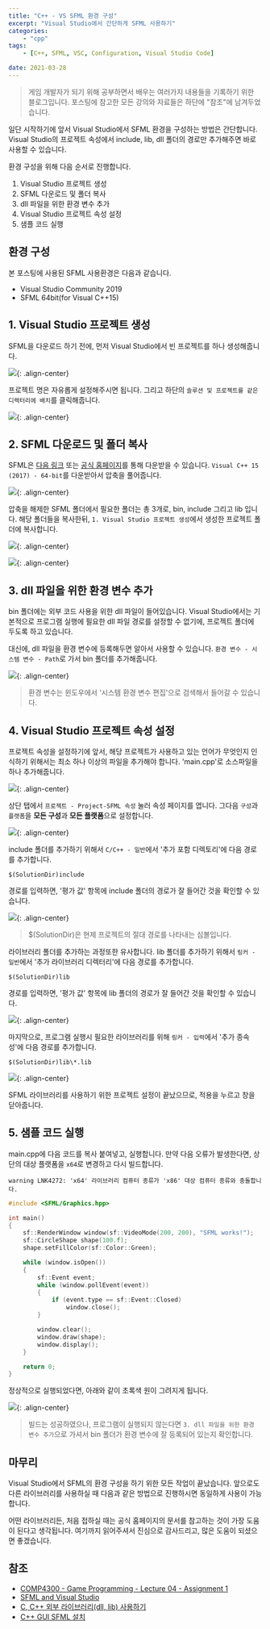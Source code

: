 ```yaml
---
title: "C++ - VS SFML 환경 구성"
excerpt: "Visual Studio에서 간단하게 SFML 사용하기"
categories:
    - "cpp"
tags:
    - [C++, SFML, VSC, Configuration, Visual Studio Code]

date: 2021-03-28
---
```


> 게임 개발자가 되기 위해 공부하면서 배우는 여러가지 내용들을 기록하기 위한 블로그입니다. 포스팅에 참고한 모든 강의와 자료들은 하단에 "참조"에 남겨두었습니다.

일단 시작하기에 앞서 Visual Studio에서 SFML 환경을 구성하는 방법은 간단합니다. Visual Studio의 프로젝트 속성에서 include, lib, dll 폴더의 경로만 추가해주면 바로사용할 수 있습니다.

환경 구성을 위해 다음 순서로 진행합니다.

1. Visual Studio 프로젝트 생성
2. SFML 다운로드 및 폴더 복사
3. dll 파일을 위한 환경 변수 추가
4. Visual Studio 프로젝트 속성 설정
5. 샘플 코드 실행

## 환경 구성

본 포스팅에 사용된 SFML 사용환경은 다음과 같습니다.

- Visual Studio Community 2019 
- SFML 64bit(for Visual C++15)

## 1. Visual Studio 프로젝트 생성

SFML을 다운로드 하기 전에, 먼저 Visual Studio에서 빈 프로젝트를 하나 생성해줍니다. 

![](/assets/2022-03-28-cpp-SFML%20Install/01%20create%20new%20empty%20project.png){: .align-center}

프로젝트 명은 자유롭게 설정해주시면 됩니다. 그리고 하단의 ```솔루션 및 프로젝트를 같은 디렉터리에 배치```를 클릭해줍니다.

![](/assets/2022-03-28-cpp-SFML%20Install/02%20set%20project%20name.png){: .align-center}


## 2. SFML 다운로드 및 폴더 복사

SFML은 [다음 링크](https://www.sfml-dev.org/download.php) 또는 [공식 홈페이지](https://www.sfml-dev.org/index.php)를 통해 다운받을 수 있습니다. ```Visual C++ 15 (2017) - 64-bit```를 다운받아서 압축을 풀어줍니다.

![](/assets/2022-03-28-cpp-SFML%20Install/03%20download%20sfml.png){: .align-center}

압축을 해제한 SFML 폴더에서 필요한 폴더는 총 3개로, bin, include 그리고 lib 입니다. 해당 폴더들을 복사한뒤, ```1. Visual Studio 프로젝트 생성```에서 생성한 프로젝트 폴더에 복사합니다.

![](/assets/2022-03-28-cpp-SFML%20Install/04%20sfml%20directory%20overview.png){: .align-center}

![](/assets/2022-03-28-cpp-SFML%20Install/05%20copy%20sfml%20library%20into%20project%20directory.png){: .align-center}


## 3. dll 파일을 위한 환경 변수 추가

bin 폴더에는 외부 코드 사용을 위한 dll 파일이 들어있습니다. Visual Studio에서는 기본적으로 프로그램 실행에 필요한 dll 파일 경로를 설정할 수 없기에, 프로젝트 폴더에 두도록 하고 있습니다.

대신에, dll 파일을 환경 변수에 등록해두면 알아서 사용할 수 있습니다. ```환경 변수 - 시스템 변수 - Path```로 가서 bin 폴더를 추가해줍니다.

![](/assets/2022-03-28-cpp-SFML%20Install/06%20set%20enviroment%20variables.png){: .align-center}

> 환경 변수는 윈도우에서 '시스템 환경 변수 편집'으로 검색해서 들어갈 수 있습니다.

## 4. Visual Studio 프로젝트 속성 설정

프로젝트 속성을 설정하기에 앞서, 해당 프로젝트가 사용하고 있는 언어가 무엇인지 인식하기 위해서는 최소 하나 이상의 파일을 추가해야 합니다. 'main.cpp'로 소스파일을 하나 추가해줍니다.

![](/assets/2022-03-28-cpp-SFML%20Install/07%20create%20new%20cpp%20file.png){: .align-center}

상단 탭에서 ```프로젝트 - Project-SFML 속성``` 눌러 속성 페이지를 엽니다. 그다음 ```구성```과 ```플랫폼```을 **모든 구성**과 **모든 플랫폼**으로 설정합니다.

![](/assets/2022-03-28-cpp-SFML%20Install/08%20set%20configuration%20and%20target%20platform.png){: .align-center}

include 폴더를 추가하기 위해서 ```C/C++ - 일반```에서 '추가 포함 디렉토리'에 다음 경로를 추가합니다.

```console
$(SolutionDir)include
```

경로를 입력하면, '평가 값' 항목에 include 폴더의 경로가 잘 들어간 것을 확인할 수 있습니다.

![](/assets/2022-03-28-cpp-SFML%20Install/09%20additional%20include%20directory.png){: .align-center}

> $(SolutionDir)은 현제 프로젝트의 절대 경로를 나타내는 심볼입니다.

라이브러리 폴더를 추가하는 과정또한 유사합니다. lib 폴더를 추가하기 위해서 ```링커 - 일반```에서 '추가 라이브러리 디렉터리'에 다음 경로를 추가합니다.

```console
$(SolutionDir)lib
```

경로를 입력하면, '평가 값' 항목에 lib 폴더의 경로가 잘 들어간 것을 확인할 수 있습니다.

![](/assets/2022-03-28-cpp-SFML%20Install/10%20additional%20library%20directory.png){: .align-center}

마지막으로, 프로그램 실행시 필요한 라이브러리를 위해 ```링커 - 입력```에서 '추가 종속성'에 다음 경로를 추가합니다.

```console
$(SolutionDir)lib\*.lib
```

![](/assets/2022-03-28-cpp-SFML%20Install/11%20%20additional%20dependency.png){: .align-center}


SFML 라이브러리를 사용하기 위한 프로젝트 설정이 끝났으므로, 적용을 누르고 창을 닫아줍니다. 

## 5. 샘플 코드 실행

main.cpp에 다음 코드를 복사 붙여넣고, 실행합니다. 만약 다음 오류가 발생한다면, 상단의 대상 플랫폼을 ```x64```로 변경하고 다시 빌드합니다.

```console
warning LNK4272: 'x64' 라이브러리 컴퓨터 종류가 'x86' 대상 컴퓨터 종류와 충돌합니다.
```

```cpp
#include <SFML/Graphics.hpp>

int main()
{
    sf::RenderWindow window(sf::VideoMode(200, 200), "SFML works!");
    sf::CircleShape shape(100.f);
    shape.setFillColor(sf::Color::Green);

    while (window.isOpen())
    {
        sf::Event event;
        while (window.pollEvent(event))
        {
            if (event.type == sf::Event::Closed)
                window.close();
        }

        window.clear();
        window.draw(shape);
        window.display();
    }

    return 0;
}
```

정상적으로 실행되었다면, 아래와 같이 초록색 원이 그려지게 됩니다. 

![](/assets/2022-03-28-cpp-SFML%20Install/12%20run%20sample%20code%20and%20finished%20all%20parts.png){: .align-center}

> 빌드는 성공하였으나, 프로그램이 실행되지 않는다면 ```3. dll 파일을 위한 환경 변수 추가```으로 가셔서 bin 폴더가 환경 변수에 잘 등록되어 있는지 확인합니다.

## 마무리

Visual Studio에서 SFML의 환경 구성을 하기 위한 모든 작업이 끝났습니다. 앞으로도 다른 라이브러리를 사용하실 때 다음과 같은 방법으로 진행하시면 동일하게 사용이 가능합니다.

어떤 라이브러리든, 처음 접하실 때는 공식 홈페이지의 문서를 참고하는 것이 가장 도움이 된다고 생각됩니다. 여기까지 읽어주셔서 진심으로 감사드리고, 많은 도움이 되셨으면 좋겠습니다. 

## 참조

- [COMP4300 - Game Programming - Lecture 04 - Assignment 1](https://www.youtube.com/watch?v=I6LQ9igO-ZE&list=PL_xRyXins848jkwC9Coy7B4N5XTOnQZzz&index=4)
- [SFML and Visual Studio](https://www.sfml-dev.org/tutorials/2.5/start-vc.php)
- [C, C++ 외부 라이브러리(dll, lib) 사용하기](https://wnsgml972.github.io/setting/2018/11/01/dll_lib/)
- [C++ GUI SFML 설치](https://manufacture.tistory.com/6)